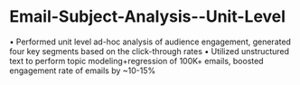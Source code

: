 # Email-Subject-Analysis--Unit-Level

•	Performed unit level ad-hoc analysis of audience engagement, generated four key segments based on the click-through rates
•	Utilized unstructured text to perform topic modeling+regression of 100K+ emails, boosted engagement rate of emails by ~10-15%
